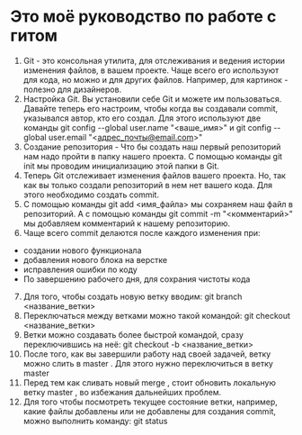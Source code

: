 # Это моё руководство по работе с гитом

1. Git - это консольная утилита, для отслеживания и ведения истории изменения файлов, в вашем проекте. Чаще всего его используют для кода, но можно и для других файлов. Например, для картинок - полезно для дизайнеров.
2. Настройка Git. Вы установили себе Git и можете им пользоваться. Давайте теперь его настроим, чтобы когда вы создавали commit, указывался автор, кто его создал. Для этого используют две команды git config --global user.name "<ваше_имя>" и git config --global user.email "<адрес_почты@email.com>"
3. Создание репозитория - Что бы создать наш первый репозиторий нам надо пройти в папку нашего проекта. С помощью команды git init мы проводим инициализацию этой папки в Git.
4. Теперь Git отслеживает изменения файлов вашего проекта. Но, так как вы только создали репозиторий в нем нет вашего кода. Для этого необходимо создать commit.
5. С помощью команды git add <имя_файла> мы сохраняем наш файл в репозиторий. А с помощью команды git commit -m "<комментарий>" мы добавляем комментарий к нашему репозиторию.
6. Чаще всего commit делаются после каждого изменения при:
 -  создании нового функционала
 -  добавления нового блока на верстке
 -  исправления ошибки по коду
 -  По завершению рабочего дня, для сохрания чистоты кода
 7. Для того, чтобы создать новую ветку вводим: git branch <название_ветки>
 8. Переключаться между ветками можно такой командой: git checkout <название_ветки>
 9. Ветки можно создавать более быстрой командой, сразу переключившись на неё: git checkout -b <название_ветки>
10. После того, как вы завершили работу над своей задачей, ветку можно слить в master . Для этого нужно переключиться в ветку master
11. Перед тем как сливать новый merge , стоит обновить локальную ветку master , во избежания дальнейших проблем.
12. Для того чтобы посмотреть текущее состояние ветки, например, какие файлы добавлены или не добавлены для создания commit, можно выполнить команду: git status